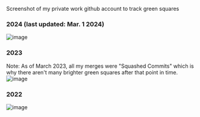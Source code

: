 Screenshot of my private work github account to track green squares 

### 2024 (last updated: Mar. 1 2024)
![image](https://github.com/avcoder/view-contributions-at-work-green-squares/assets/7874705/c0782aaa-dda1-4d3a-9817-c11419d78e2a)

### 2023 
Note: As of March 2023, all my merges were "Squashed Commits" which is why there aren't many brighter green squares after that point in time. 
![image](https://github.com/avcoder/view-contributions-green-squares-2023/assets/7874705/9ae8ff00-0b78-4702-b2ee-2309394e59cd)

### 2022
![image](https://github.com/avcoder/view-contributions-green-squares-2023/assets/7874705/f58fd320-b9c1-4cb5-928f-9379031d1d79)









